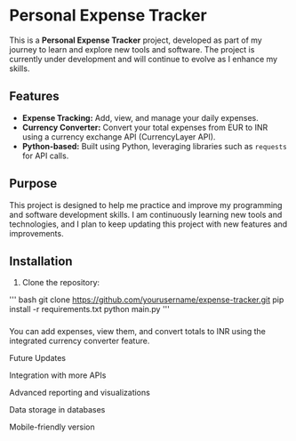 # Personal Expense Tracker

This is a **Personal Expense Tracker** project, developed as part of my journey to learn and explore new tools and software. The project is currently under development and will continue to evolve as I enhance my skills.

## Features

- **Expense Tracking:** Add, view, and manage your daily expenses.
- **Currency Converter:** Convert your total expenses from EUR to INR using a currency exchange API (CurrencyLayer API).
- **Python-based:** Built using Python, leveraging libraries such as `requests` for API calls.

## Purpose

This project is designed to help me practice and improve my programming and software development skills. I am continuously learning new tools and technologies, and I plan to keep updating this project with new features and improvements.

## Installation  

1. Clone the repository:

''' bash 
git clone https://github.com/yourusername/expense-tracker.git
pip install -r requirements.txt
python main.py
''' 
###
You can add expenses, view them, and convert totals to INR using the integrated currency converter feature.

Future Updates

Integration with more APIs

Advanced reporting and visualizations

Data storage in databases

Mobile-friendly version

